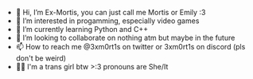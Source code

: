 - 👋 Hi, I’m Ex-Mortis, you can just call me Mortis or Emily :3 
- 👀 I’m interested in progamming, especially video games
- 🌱 I’m currently learning Python and C++
- 💞️ I’m looking to collaborate on nothing atm but maybe in the future
- 📫 How to reach me @3xm0rt1s on twitter or 3xm0rt1s on discord (pls don't be weird)
- 🏳️‍⚧️ I'm a trans girl btw >:3 pronouns are She/It 

<!---
3xM0rt1s/3xM0rt1s is a ✨ special ✨ repository because its `README.md` (this file) appears on your GitHub profile.
You can click the Preview link to take a look at your changes.
--->
